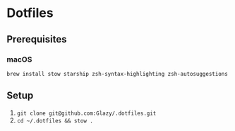 # Dotfiles

## Prerequisites

### macOS

`brew install stow starship zsh-syntax-highlighting zsh-autosuggestions`

## Setup

1. `git clone git@github.com:Glazy/.dotfiles.git`
2. `cd ~/.dotfiles && stow .`
